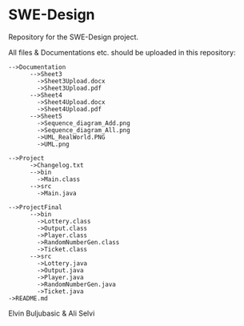 # SWE-Design
Repository for the SWE-Design project.

All files & Documentations etc. should be uploaded in this repository:

    -->Documentation
          -->Sheet3
            ->Sheet3Upload.docx
            ->Sheet3Upload.pdf
          -->Sheet4
            ->Sheet4Upload.docx
            ->Sheet4Upload.pdf
          -->Sheet5
            ->Sequence_diagram_Add.png
            ->Sequence_diagram_All.png
            ->UML_RealWorld.PNG
            ->UML.png

    -->Project
          ->Changelog.txt
          -->bin
            ->Main.class
          -->src
            ->Main.java
            
    -->ProjectFinal
          -->bin
            ->Lottery.class
            ->Output.class
            ->Player.class
            ->RandomNumberGen.class
            ->Ticket.class
          -->src
            ->Lottery.java
            ->Output.java
            ->Player.java
            ->RandomNumberGen.java
            ->Ticket.java
    ->README.md



Elvin Buljubasic & Ali Selvi

